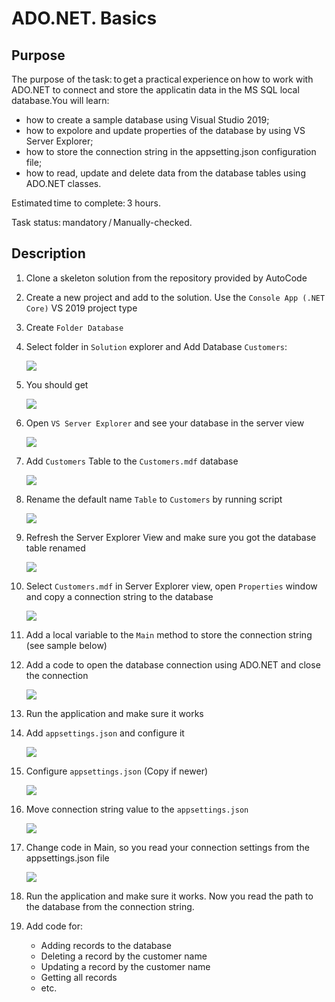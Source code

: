 # ADO.NET. Basics

## Purpose
The purpose of the task: to get a practical experience on how to work with ADO.NET to connect and store the applicatin data in the MS SQL local database.You will learn:
- how to create a sample database using Visual Studio 2019;
- how to expolore and update properties of the database by using VS Server Explorer;
- how to store the connection string in the appsetting.json configuration file;
- how to read, update and delete data from the database tables using ADO.NET classes.

Estimated time to complete: 3 hours.   

Task status: mandatory / Manually-checked.   

## Description
1. Clone a skeleton solution from the repository provided by AutoCode
1. Create a new project and add to the solution. Use the `Console App (.NET Core)` VS 2019 project type
1. Create `Folder Database`
1. Select folder in `Solution` explorer and Add Database `Customers`:  
    
    ![](Pictures/ado.net.1.png) 

1. You should get
   
    ![](Pictures/ado.net.2.png)   

1. Open `VS Server Explorer` and see your database in the server view
  
    ![](Pictures/ado.net.3.png)

1. Add `Customers` Table to the `Customers.mdf` database

    ![](Pictures/ado.net.4.png)

1. Rename the default name `Table` to `Customers` by running script

    ![](Pictures/ado.net.5.png)

1. Refresh the Server Explorer View and make sure you got the database table renamed

    ![](Pictures/ado.net.6.png)

1. Select `Customers.mdf` in Server Explorer view, open `Properties` window and copy a connection string to the database

    ![](Pictures/ado.net.7.png)

1. Add a local variable to the `Main` method to store the connection string (see sample below)
1. Add a code to open the database connection using ADO.NET  and close the connection

    ![](Pictures/ado.net.8.png)

1. Run the application and make sure it works
1. Add `appsettings.json` and configure it

    ![](Pictures/ado.net.9.png)

1. Configure `appsettings.json` (Copy if newer)

    ![](Pictures/ado.net.10.png)

1. Move connection string value to the `appsettings.json`

    ![](Pictures/ado.net.11.png)

1. Change code in Main, so you read your connection settings from the appsettings.json file

    ![](Pictures/ado.net.12.png)

1. Run the application and make sure it works. Now you read the path to the database from the connection string. 


1. Add code for:
    - Adding records to the database
    - Deleting a record by the customer name
    - Updating a record by the customer name
    - Getting all records
    - etc.

